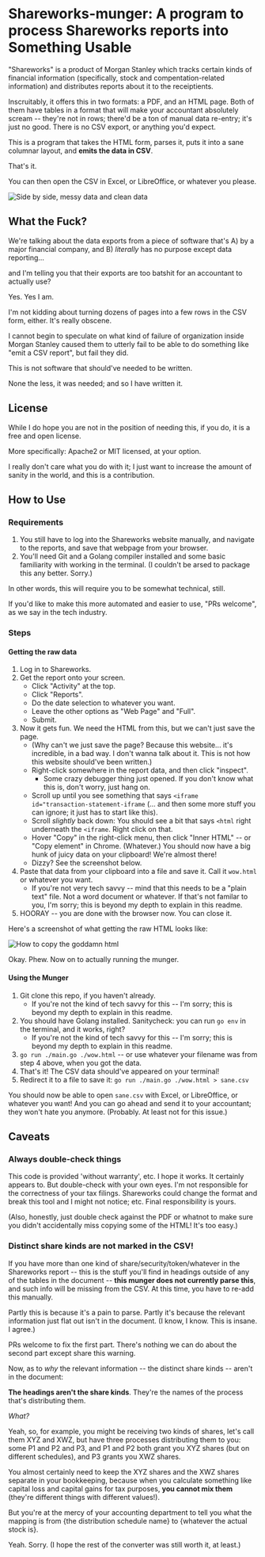 Shareworks-munger: A program to process Shareworks reports into Something Usable
================================================================================

"Shareworks" is a product of Morgan Stanley which tracks certain kinds of financial information
(specifically, stock and compentation-related information) and distributes reports about it to the receiptients.

Inscruitably, it offers this in two formats: a PDF, and an HTML page.
Both of them have tables in a format that will make your accountant absolutely scream -- they're not in rows; there'd be a ton of manual data re-entry; it's just no good.
There is no CSV export, or anything you'd expect.

This is a program that takes the HTML form, parses it, puts it into a sane columnar layout,
and **emits the data in CSV**.

That's it.

You can then open the CSV in Excel, or LibreOffice, or whatever you please.

![Side by side, messy data and clean data](what-it-does.png)


What the Fuck?
--------------

We're talking about the data exports from a piece of software that's A) by a major financial company, and B) *literally* has no purpose except data reporting...

and I'm telling you that their exports are too batshit for an accountant to actually use?

Yes.  Yes I am.

I'm not kidding about turning dozens of pages into a few rows in the CSV form, either.  It's really obscene.

I cannot begin to speculate on what kind of failure of organization inside Morgan Stanley caused them to utterly fail to be able to do something like "emit a CSV report", but fail they did.

This is not software that should've needed to be written.

None the less, it was needed; and so I have written it.


License
-------

While I do hope you are not in the position of needing this, if you do, it is a free and open license.

More specifically: Apache2 or MIT licensed, at your option.

I really don't care what you do with it; I just want to increase the amount of sanity in the world, and this is a contribution.


How to Use
----------

### Requirements

1. You still have to log into the Shareworks website manually, and navigate to the reports, and save that webpage from your browser.
2. You'll need Git and a Golang compiler installed and some basic familiarity with working in the terminal.  (I couldn't be arsed to package this any better.  Sorry.)

In other words, this will require you to be somewhat technical, still.

If you'd like to make this more automated and easier to use, "PRs welcome", as we say in the tech industry.

### Steps

#### Getting the raw data

1. Log in to Shareworks.
2. Get the report onto your screen.
	- Click "Activity" at the top.
	- Click "Reports".
	- Do the date selection to whatever you want.
	- Leave the other options as "Web Page" and "Full".
	- Submit.
3. Now it gets fun.  We need the HTML from this, but we can't just save the page.
	- (Why can't we just save the page?  Because this website... it's incredible, in a bad way.  I don't wanna talk about it.  This is not how this website should've been written.)
	- Right-click somewhere in the report data, and then click "inspect".
		- Some crazy debugger thing just opened.  If you don't know what this is, don't worry, just hang on.
	- Scroll up until you see something that says `<iframe id="transaction-statement-iframe` (... and then some more stuff you can ignore; it just has to start like this).
	- Scroll *slightly* back down: You should see a bit that says `<html` right underneath the `<iframe`.  Right click on that.
	- Hover "Copy" in the right-click menu, then click "Inner HTML" -- or "Copy element" in Chrome.  (Whatever.)  You should now have a big hunk of juicy data on your clipboard!  We're almost there!
	- Dizzy?  See the screenshot below.
4. Paste that data from your clipboard into a file and save it.  Call it `wow.html` or whatever you want.
	- If you're not very tech savvy -- mind that this needs to be a "plain text" file.  Not a word document or whatever.  If that's not familar to you, I'm sorry; this is beyond my depth to explain in this readme.
5. HOORAY -- you are done with the browser now.  You can close it.

Here's a screenshot of what getting the raw HTML looks like:

![How to copy the goddamn html](copying-the-html.png)

Okay.  Phew.  Now on to actually running the munger.

#### Using the Munger

1. Git clone this repo, if you haven't already.
	- If you're not the kind of tech savvy for this -- I'm sorry; this is beyond my depth to explain in this readme.
2. You should have Golang installed.  Sanitycheck: you can run `go env` in the terminal, and it works, right?
	- If you're not the kind of tech savvy for this -- I'm sorry; this is beyond my depth to explain in this readme.
3. `go run ./main.go ./wow.html` -- or use whatever your filename was from step 4 above, when you got the data.
4. That's it!  The CSV data should've appeared on your terminal!
5. Redirect it to a file to save it: `go run ./main.go ./wow.html > sane.csv`

You should now be able to open `sane.csv` with Excel, or LibreOffice, or whatever you want!
And you can go ahead and send it to your accountant; they won't hate you anymore.
(Probably.  At least not for this issue.)


Caveats
-------

### Always double-check things

This code is provided 'without warranty', etc.  I hope it works.  It certainly appears to.  But double-check with your own eyes.
I'm not responsible for the correctness of your tax filings.
Shareworks could change the format and break this tool and I might not notice; etc.
Final responsibility is yours.

(Also, honestly, just double check against the PDF or whatnot to make sure you didn't accidentally miss copying some of the HTML!  It's too easy.)


### Distinct share kinds are not marked in the CSV!

If you have more than one kind of share/security/token/whatever in the Shareworks report --
this is the stuff you'll find in headings outside of any of the tables in the document --
**this munger does not currently parse this**, and such info will be missing from the CSV.
At this time, you have to re-add this manually.

Partly this is because it's a pain to parse.
Partly it's because the relevant information just flat out isn't in the document.
(I know, I know.  This is insane.  I agree.)

PRs welcome to fix the first part.
There's nothing we can do about the second part except share this warning.

Now, as to _why_ the relevant information -- the distinct share kinds -- aren't in the document:

**The headings aren't the share kinds**.  They're the names of the process that's distributing them.

_What?_

Yeah, so, for example, you might be receiving two kinds of shares, let's call them XYZ and XWZ,
but have three processes distributing them to you: some P1 and P2 and P3,
and P1 and P2 both grant you XYZ shares (but on different schedules),
and P3 grants you XWZ shares.

You almost certainly need to keep the XYZ shares and the XWZ shares separate in your bookkeeping,
because when you calculate something like capital loss and capital gains for tax purposes,
**you cannot mix them** (they're different things with different values!).

But you're at the mercy of your accounting department to tell you what the mapping is
from {the distribution schedule name} to {whatever the actual stock is}.

Yeah.  Sorry.  (I hope the rest of the converter was still worth it, at least.)
